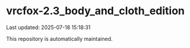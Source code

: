 # vrcfox-2.3_body_and_cloth_edition

Last updated: 2025-07-18 15:18:31

This repository is automatically maintained.
